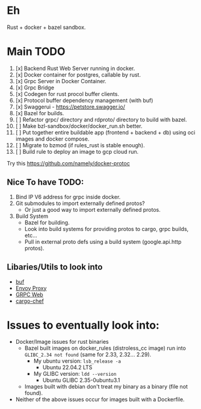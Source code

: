 # Eh

Rust + docker + bazel sandbox.

# Main TODO

1. [x] Backend Rust Web Server running in docker.
2. [x] Docker container for postgres, callable by rust.
3. [x] Grpc Server in Docker Container.
4. [x] Grpc Bridge
5. [x] Codegen for rust procol buffer clients.
6. [x] Protocol buffer dependency management (with buf)
7. [x] Swaggerui - https://petstore.swagger.io/
8. [x] Bazel for builds.
9. [ ] Refactor grpc/ directory and rdproto/ directory to build with bazel.
10. [ ] Make bzl-sandbox/docker/docker_run.sh better.
11. [ ] Put together entire buildable app (frontend + backend + db) using oci images and docker compose.
12. [ ] Migrate to bzmod (if rules_rust is stable enough).
13. [ ] Build rule to deploy an image to gcp cloud run.

Try this https://github.com/namely/docker-protoc

## Nice To have TODO:

1. Bind IP V6 address for grpc inside docker.
2. Git submodules to import externally defined protos?
   * Or just a good way to import externally defined protos.
3. Build System
   * Bazel for building.
   * Look into build systems for providing protos to cargo, grpc builds, etc...
   * Pull in external proto defs using a build system (google.api.http protos).

## Libaries/Utils to look into

* [buf](https://github.com/bufbuild/buf)
* [Envoy Proxy](https://www.envoyproxy.io/docs/envoy/latest/intro/what_is_envoy)
* [GRPC Web](https://grpc.io/docs/platforms/web/quickstart/)
* [cargo-chef](https://github.com/LukeMathWalker/cargo-chef)


# Issues to eventually look into:

* Docker/Image issues for rust binaries
  * Bazel built images on docker_rules (distroless_cc image) run into `GLIBC_2.34 not found` (same for 2.33, 2.32... 2.29).
    * My ubuntu version: `lsb_release -a`
      * Ubuntu 22.04.2 LTS
    * My GLIBC version: `ldd --version`
      * Ubuntu GLIBC 2.35-0ubuntu3.1
  * Images built with debian don't treat my binary as a binary (file not found).
* Neither of the above issues occur for images built with a Dockerfile.
